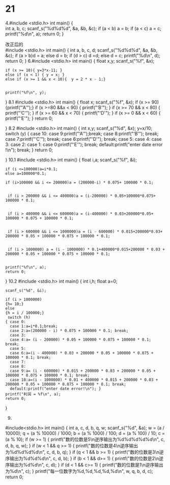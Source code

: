 # 21
4.#include <stdio.h>
int main()
{                                                      
    int a, b, c;
    scanf_s("%d%d%d", &a, &b, &c);
    if (a < b)
a = b;
    if (a < c)
a = c;
    printf("%d\n", a);
    return 0;
}

改正后的   
#include <stdio.h>
int main()
{
    int a, b, c, d;
    scanf_s("%d%d%d", &a, &b, &c);
    if (a > b)d = a;
    else d = b;
    if (d > c) d =d;
    else d = c;
    printf("%d\n", d);
    return 0;
}
6.#include <stdio.h>
int main()
{
    float x,y;
    scanf_s("%f", &x);

    if (x >= 10){ y=3*x-11; }
    else if (x < 1) { y = x; }
    else if (x >= 1 && x < 10){  y = 2 * x - 1;}
   
  
    printf("%f\n", y);

}
8.1
#include <stdio.h>
int main()
{
    float x;
    scanf_s("%f", &x);
    if (x >= 90) {printf("‘A'");}
    if (x >=80 &&x < 90) { printf("‘B'"); }
    if (x >= 70 && x < 80) { printf("‘C'"); }
    if (x >= 60 && x < 70) { printf("‘D'"); }
    if (x >= 0 && x < 60) { printf("‘E'"); }
    return 0;

}
8.2
#include <stdio.h>
int main()
{
    int x,y;
    scanf_s("%d", &x);
    y=x/10;
    switch (y)
    { case 10:
      case 9:printf("‘A'");break;
      case 8:printf("‘B'"); break;
      case 7:printf("‘C'"); break;
      case 6:printf("‘D'"); break;
      case 5:
      case 4:
      case 3:
      case 2:
      case 1:
      case 0:printf("‘E'"); break;
      default:printf("enter date error !\n"); break;
    }
    return 0;

}
10.1
#include <stdio.h>
int main()
{
    float i,a;
    scanf_s("%f", &i);
    
    if (i <=100000)a=i*0.1;
    else a=100000*0.1;
    
    if (i>100000 && i <= 200000)a = (200000-i) * 0.075+ 100000 * 0.1;

    
     if (i > 200000 && i <= 400000)a = (i-200000) * 0.05+100000*0.075+ 100000 * 0.1;
   
    
     if (i > 400000 && i <= 600000)a = (i-400000) * 0.03+200000*0.05+ 100000 * 0.075 + 100000 * 0.1;
   
    
     if (i > 600000 && i <= 1000000)a = (i - 600000) * 0.015+200000*0.03+ 200000 * 0.05 + 100000 * 0.075 + 100000 * 0.1;

    
     if (i > 1000000) a = (i - 1000000) * 0.1+400000*0.015+200000 * 0.03 + 200000 * 0.05 + 100000 * 0.075 + 100000 * 0.1;


    printf("%f\n", a);
    return 0;
}
10.2
#include <stdio.h>
int main()
{
    int i,h;
    float a=0;
    
    scanf_s("%d", &i);
  
    if (i > 1000000)
	{h= 10;}
	else
	{h = i / 100000;}
     switch (h)
    { case 0:
      case 1:a=i*0.1;break;
      case 2:a=(200000 - i) * 0.075 + 100000 * 0.1; break;
      case 3:
      case 4:a= (i - 200000) * 0.05 + 100000 * 0.075 + 100000 * 0.1; break;
      case 5:
      case 6:a=(i - 400000) * 0.03 + 200000 * 0.05 + 100000 * 0.075 + 100000 * 0.1; break;
      case 7:
      case 8:
      case 9:a= (i - 600000) * 0.015 + 200000 * 0.03 + 200000 * 0.05 + 100000 * 0.075 + 100000 * 0.1; break;
      case 10:a=(i - 1000000) * 0.01 + 400000 * 0.015 + 200000 * 0.03 + 200000 * 0.05 + 100000 * 0.075 + 100000 * 0.1; break;
      default:printf("enter date error!\n"); }
    printf("利润 = %f\n", a);
    return 0;
}

9.
#include<stdio.h>
int main()
{
	int a, c, d, b, q, w;
	scanf_s("%d", &a);
	w = (a / 10000);
	q = (a % 10000) / 1000;
	b = (a % 1000) / 100;
	d = (a % 100) / 10;
	c = (a % 10);
	if (w >= 1)
	{
		printf("数的位数是5\n逆序输出为%d%d%d%d%d\n", c, d, b, q, w);
	}
	if (w < 1 && q >= 1)
	{
		printf("数的位数是4\n逆序输出为%d%d%d%d\n", c, d, b, q);
	}
	if (q < 1 && b >= 1)
	{
		printf("数的位数是3\n逆序输出为%d%d%d\n", c, d, b);
	}
	if (b < 1 && d>= 1)
	{
		printf("数的位数是2\n逆序输出为%d%d\n", c, d);
	}
	if (d < 1 && c>= 1)
	{
		printf("数的位数是1\n逆序输出为%d\n", c);
	}
	printf("每一位数字为%d,%d,%d,%d,%d\n", w, q, b, d, c);
	return 0;
